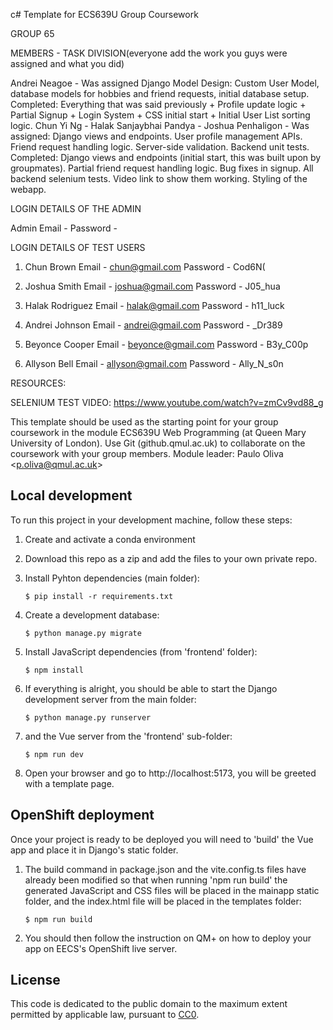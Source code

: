 c# Template for ECS639U Group Coursework

GROUP 65 

MEMBERS - TASK DIVISION(everyone add the work you guys were assigned and what you did)

Andrei Neagoe - Was assigned Django Model Design: Custom User Model, database models for hobbies and friend requests, initial database setup. Completed: Everything that was said previously + Profile update logic + Partial Signup + Login System + CSS initial start + Initial User List sorting logic.
Chun Yi Ng - 
Halak Sanjaybhai Pandya - 
Joshua Penhaligon - Was assigned: Django views and endpoints. User profile management APIs. Friend request handling logic. Server-side validation. Backend unit tests. Completed: Django views and endpoints (initial start, this was built upon by groupmates). Partial friend request handling logic. Bug fixes in signup. All backend selenium tests. Video link to show them working. Styling of the webapp. 

<!------------------- END OF SECTION -------------------->

LOGIN DETAILS OF THE ADMIN

Admin 
Email - 
Password - 


LOGIN DETAILS OF TEST USERS

1. Chun Brown
Email - chun@gmail.com
Password - Cod6N(

2. Joshua Smith
Email - joshua@gmail.com
Password - J05_hua

3. Halak Rodriguez
Email - halak@gmail.com
Password - h11_luck

4. Andrei Johnson
Email - andrei@gmail.com
Password -  _Dr389

5. Beyonce Cooper
Email - beyonce@gmail.com
Password - B3y_C00p 

6. Allyson Bell
Email - allyson@gmail.com
Password - Ally_N_s0n

<!------------------- END OF SECTION -------------------->

RESOURCES:

SELENIUM TEST VIDEO: https://www.youtube.com/watch?v=zmCv9vd88_g


This template should be used as the starting point for your group coursework in the module ECS639U Web Programming (at Queen Mary University of London). Use Git (github.qmul.ac.uk) to collaborate on the coursework with your group members. Module leader: Paulo Oliva <[p.oliva@qmul.ac.uk](mailto:p.oliva@qmul.ac.uk)>

## Local development

To run this project in your development machine, follow these steps:

1. Create and activate a conda environment

2. Download this repo as a zip and add the files to your own private repo.

3. Install Pyhton dependencies (main folder):

    ```console
    $ pip install -r requirements.txt
    ```

4. Create a development database:

    ```console
    $ python manage.py migrate
    ```

5. Install JavaScript dependencies (from 'frontend' folder):

    ```console
    $ npm install
    ```

6. If everything is alright, you should be able to start the Django development server from the main folder:

    ```console
    $ python manage.py runserver
    ```

7. and the Vue server from the 'frontend' sub-folder:

    ```console
    $ npm run dev
    ```

8. Open your browser and go to http://localhost:5173, you will be greeted with a template page.

## OpenShift deployment

Once your project is ready to be deployed you will need to 'build' the Vue app and place it in Django's static folder.

1. The build command in package.json and the vite.config.ts files have already been modified so that when running 'npm run build' the generated JavaScript and CSS files will be placed in the mainapp static folder, and the index.html file will be placed in the templates folder:

    ```console
    $ npm run build
    ```

2. You should then follow the instruction on QM+ on how to deploy your app on EECS's OpenShift live server.

## License

This code is dedicated to the public domain to the maximum extent permitted by applicable law, pursuant to [CC0](http://creativecommons.org/publicdomain/zero/1.0/).
